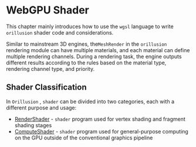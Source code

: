 # WebGPU Shader

This chapter mainly introduces how to use the `wgsl` language to write `orillusion` shader code and considerations.

Similar to mainstream 3D engines, the`MeshRender` in the `orillusion` rendering module can have multiple materials, and each material can define multiple rendering channels. During a rendering task, the engine outputs different results according to the rules based on the material type, rendering channel type, and priority.

## Shader Classification
In `Orillusion` , `shader` can be divided into two categories, each with a different purpose and usage:

- [RenderShader](./shader_material.md) - `shader` program used for vertex shading and fragment shading stages
- [ComputeShader](./shader_compute.md) - `shader` program used for general-purpose computing on the GPU outside of the conventional graphics pipeline

 
